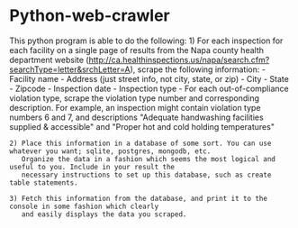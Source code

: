 # Python-web-crawler

This python program is able to do the following:
    1) For each inspection for each facility on a single page of results from the Napa county health
       department website (http://ca.healthinspections.us/napa/search.cfm?searchType=letter&srchLetter=A), scrape the following      information:
       - Facility name
       - Address (just street info, not city, state, or zip)
       - City
       - State
       - Zipcode
       - Inspection date
       - Inspection type
       - For each out-of-compliance violation type, scrape the violation type number and corresponding description.
         For example, an inspection might contain violation type numbers 6 and 7, and descriptions
         "Adequate handwashing facilities supplied & accessible" and "Proper hot and cold holding temperatures"
         
    2) Place this information in a database of some sort. You can use whatever you want; sqlite, postgres, mongodb, etc.
       Organize the data in a fashion which seems the most logical and useful to you. Include in your result the
       necessary instructions to set up this database, such as create table statements.
       
    3) Fetch this information from the database, and print it to the console in some fashion which clearly
       and easily displays the data you scraped.
